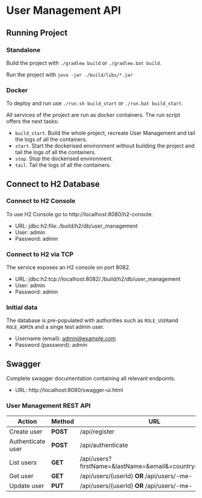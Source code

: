 # User Management API

## Running Project

### Standalone

Build the project with `./gradlew build` or `./gradlew.bat build`.

Run the project with `java -jar ./build/libs/*.jar`

### Docker

To deploy and run use `./run.sh build_start` or `./run.bat build_start`.

All services of the project are run as docker containers. The run script offers the next tasks:

 * `build_start`. Build the whole project, recreate User Management and tail the logs of all the containers.
 * `start`. Start the dockerised environment without building the project and tail the logs of all the containers.
 * `stop`. Stop the dockerised environment.
 * `tail`. Tail the logs of all the containers.

## Connect to H2 Database

### Connect to H2 Console

To use H2 Console go to http://localhost:8080/h2-console.
- URL: jdbc:h2:file:./build/h2/db/user_management
- User: admin
- Password: admin

### Connect to H2 via TCP

The service exposes an H2 console on port 8082.
- URL: jdbc:h2:tcp://localhost:8082/./build/h2/db/user_management
- User: admin
- Password: admin

### Initial data
The database is pre-populated with authorities such as `ROLE_USER`and `ROLE_ADMIN` and a singe test admin user.
- Username (email): admin@example.com
- Password (password): admin

## Swagger
Complete swagger documentation containing all relevant endpoints.
- URL: http://localhost:8080/swagger-ui.html

### User Management REST API

Action | Method | URL
 --- | --- | ---
Create user | **POST** | /api/register
Authenticate user | **POST** | /api/authenticate
List users | **GET** | /api/users?firstName=&lastName=&email&=country=&address=
Get user | **GET** | /api/users/{userId} **OR** /api/users/-me-
Update user | **PUT** | /api/users/{userId} **OR** /api/users/-me-

